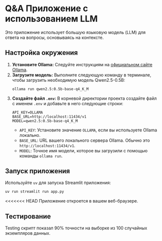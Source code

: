 # Q&A Приложение с использованием LLM

Это приложение использует большую языковую модель (LLM) для ответа на вопросы, основываясь на контексте.

## Настройка окружения

1.  **Установите Ollama:** Следуйте инструкциям на [официальном сайте Ollama](https://ollama.com/).
2.  **Загрузите модель:** Выполните следующую команду в терминале, чтобы загрузить необходимую модель Qwen2.5-0.5B:
    ```bash
    ollama run qwen2.5:0.5b-base-q4_K_M
    ```
3.  **Создайте файл `.env`:** В корневой директории проекта создайте файл с именем `.env` и добавьте в него следующие строки:
    ```dotenv
    API_KEY=OLLAMA
    BASE_URL=http://localhost:11434/v1
    MODEL=qwen2.5:0.5b-base-q4_K_M
    ```
    *   `API_KEY`: Установите значение `OLLAMA`, если вы используете Ollama локально.
    *   `BASE_URL`: URL вашего локального сервера Ollama. Обычно это `http://localhost:11434/v1`.
    *   `MODEL`: Точное имя модели, которое вы загрузили с помощью команды `ollama run`.

## Запуск приложения

Используйте `uv` для запуска Streamlit приложения:
```bash
uv run streamlit run app.py
```
<<<<<<< HEAD
Приложение откроется в вашем веб-браузере.

## Тестирование

Testing скрипт показал 90% точности на выборке из 100 случайных экземпляров данных.
